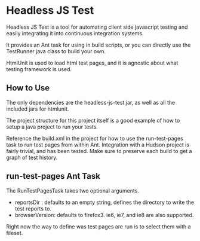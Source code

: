 # Headless JS Test

Headless JS Test is a tool for automating client side javascript testing and easily
integrating it into continuous integration systems.

It provides an Ant task for using in build scripts, or you can directly use the TestRunner
java class to build your own.

HtmlUnit is used to load html test pages, and it is agnostic about what testing framework is
used.

## How to Use

The only dependencies are the headless-js-test.jar, as well as all the included jars for htmlunit.

The project structure for this project itself is a good example of how to setup a java project
to run your tests.

Reference the build.xml in the project for how to use the run-test-pages task to run test pages
from within Ant. Integration with a Hudson project is fairly trivial, and has been tested. Make
sure to preserve each build to get a graph of test history.

## run-test-pages Ant Task

The RunTestPagesTask takes two optional arguments.

* reportsDir : defaults to an empty string, defines the directory to write the test reports to.
* browserVersion: defaults to firefox3. ie6, ie7, and ie8 are also supported.

Right now the way to define was test pages are run is to select them with a fileset.
 